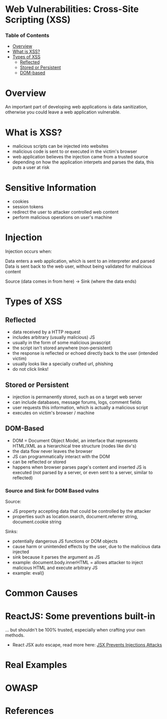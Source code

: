 # Web Vulnerabilities: Cross-Site Scripting (XSS)

### Table of Contents

- [Overview](#overview)
- [What is XSS?](#what-is-xss)
- [Types of XSS](#types-of-xss)
  - [Reflected](#reflected)
  - [Stored or Persistent](#stored-or-persistent)
  - [DOM-based](#dom-based)

# Overview
An important part of developing web applications is data sanitization, otherwise you could leave a web application vulnerable.

# What is XSS?
- malicious scripts can be injected into websites
- malicious code is sent to or executed in the victim's browser
- web application believes the injection came from a trusted source
- depending on how the application interpets and parses the data, this puts a user at risk


# Sensitive Information
- cookies
- session tokens
- redirect the user to attacker controlled web content
- perform malicious operations on user's machine

# Injection

Injection occurs when:

Data enters a web application, which is sent to an interpreter and parsed
Data is sent back to the web user, without being validated for malicious content

Source (data comes in from here) -> Sink (where the data ends)

# Types of XSS

## Reflected
- data received by a HTTP request
- includes arbitrary (usually malicious) JS
- usually in the form of some malicious javascript
- the script isn't stored anywhere (non-persistent)
- the response is reflected or echoed directly back to the user (intended victim)
- usually looks like a specially crafted url, phishing
- do not click links!

## Stored or Persistent
- injection is permanently stored, such as on a target web server
- can include databases, message forums, logs, comment fields
- user requests this information, which is actually a malicious script
- executes on victim's browser / machine

## DOM-Based
- DOM = Document Object Model, an interface that represents HTML/XML as a hierarchical tree structure (nodes like div's)
- the data flow never leaves the browser
- JS can programmatically interact with the DOM
- can be reflected or stored
- happens when browser parses page's content and inserted JS is executed (not parsed by a server, or even sent to a server, similar to reflected)

### Source and Sink for DOM Based vulns

Source:
- JS property accepting data that could be controlled by the attacker
- properties such as location.search, document.referrer string, document.cookie string

Sinks:
- potentially dangerous JS functions or DOM objects
- cause harm or unintended effects by the user, due to the malicious data injected
- sink because it parses the argument as JS
- example: document.body.innerHTML = allows attacker to inject malicious HTML and execute arbitrary JS
- example: eval()


# Common Causes


# ReactJS: Some preventions built-in
... but shouldn't be 100% trusted, especially when crafting your own methods.
- React JSX auto escape, read more here: [JSX Prevents Injections Attacks](https://reactjs.org/docs/introducing-jsx.html#jsx-prevents-injection-attacks)

# Real Examples

# OWASP

# References
